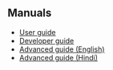 ## Manuals

* [User guide](https://github.com/pgmoneta/pgmoneta/releases/download/0.17.0/pgmoneta-user-guide.pdf)
* [Developer guide](https://github.com/pgmoneta/pgmoneta/releases/download/0.17.0/pgmoneta-dev-guide.pdf)
* [Advanced guide (English)](https://github.com/pgmoneta/pgmoneta/releases/download/0.17.0/pgmoneta-advanced-en.pdf)
* [Advanced guide (Hindi)](https://github.com/pgmoneta/pgmoneta/releases/download/0.17.0/pgmoneta-advanced-hi.pdf)

